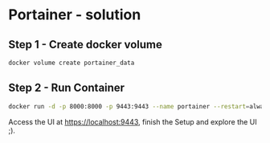 # Portainer - solution

## Step 1 - Create docker volume

```bash
docker volume create portainer_data
```

## Step 2 - Run Container

```bash
docker run -d -p 8000:8000 -p 9443:9443 --name portainer --restart=always -v /var/run/docker.sock:/var/run/docker.sock -v portainer_data:/data portainer/portainer-ce:latest
```

Access the UI at [https://localhost:9443](https://localhost:9443), finish the Setup and explore the UI ;).
